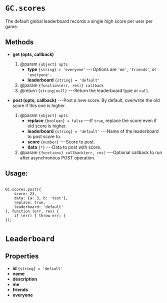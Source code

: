 # `GC.scores`

The default global leaderboard records a single high score
per user per game.

## Methods

* __get (opts, callback)__
	1. @param `{object} opts`
		* __type__ `{string} = 'everyone'` ---Options are `'me'`, `'friends'`, or `'everyone'`.
		* __leaderboard__ `{string} = 'default'`
	2. @param `{function(err, res)} callback`
	3. @return `{string|null}` ---Return the leaderboard type or `null`.

* __post (opts, callback)__ ---Post a new score. By default, overwrite the old score if this one is higher.
	1. @param `{object} opts`
		* __replace__ `{boolean} = false` ---If `true`, replace the score even if old score is higher.
		* __leaderboard__ `{string} = 'default'` ---Name of the leaderboard to post score to.
		* __score__ `{number}` ---Score to post.
		* __data__ `{*}` ---Data to post with score.
	2. @param `{function=} callback(err, res)` ---Optional callback to run after asynchronous POST operation.


## Usage:

~~~

GC.scores.post({
	score: 23,
	data: {a: 3, b: 'test'},
	replace: true,
	leaderboard: 'default'
}, function (err, res) {
	if (err) { throw err; }
});
~~~


# `Leaderboard`

## Properties

* __id__ `{string} = 'default'`
* __name__
* __description__
* __me__
* __friends__
* __everyone__
